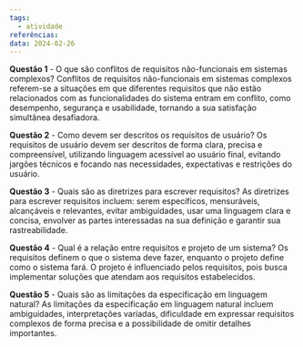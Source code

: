 ```yaml
---
tags:
  - atividade
referências: 
data: 2024-02-26
---
```

**Questão 1** - O que são conflitos de requisitos não-funcionais em sistemas complexos?
Conflitos de requisitos não-funcionais em sistemas complexos referem-se a situações em que diferentes requisitos que não estão relacionados com as funcionalidades do sistema entram em conflito, como desempenho, segurança e usabilidade, tornando a sua satisfação simultânea desafiadora.

**Questão 2** - Como devem ser descritos os requisitos de usuário?
Os requisitos de usuário devem ser descritos de forma clara, precisa e compreensível, utilizando linguagem acessível ao usuário final, evitando jargões técnicos e focando nas necessidades, expectativas e restrições do usuário.

**Questão 3** - Quais são as diretrizes para escrever requisitos?
As diretrizes para escrever requisitos incluem: serem específicos, mensuráveis, alcançáveis e relevantes, evitar ambiguidades, usar uma linguagem clara e concisa, envolver as partes interessadas na sua definição e garantir sua rastreabilidade.

**Questão 4** - Qual é a relação entre requisitos e projeto de um sistema?
Os requisitos definem o que o sistema deve fazer, enquanto o projeto define como o sistema fará. O projeto é influenciado pelos requisitos, pois busca implementar soluções que atendam aos requisitos estabelecidos.

**Questão 5** - Quais são as limitações da especificação em linguagem natural?
As limitações da especificação em linguagem natural incluem ambiguidades, interpretações variadas, dificuldade em expressar requisitos complexos de forma precisa e a possibilidade de omitir detalhes importantes.
